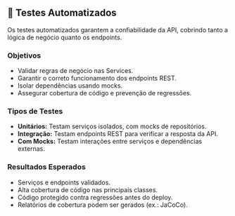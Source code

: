 ## 🧪 Testes Automatizados

Os testes automatizados garantem a confiabilidade da API, cobrindo tanto a lógica de negócio quanto os endpoints.

### Objetivos
- Validar regras de negócio nas Services.
- Garantir o correto funcionamento dos endpoints REST.
- Isolar dependências usando mocks.
- Assegurar cobertura de código e prevenção de regressões.

### Tipos de Testes
- **Unitários:** Testam serviços isolados, com mocks de repositórios.
- **Integração:** Testam endpoints REST para verificar a resposta da API.
- **Com Mocks:** Testam interações entre serviços e dependências externas.

### Resultados Esperados
- Serviços e endpoints validados.
- Alta cobertura de código nas principais classes.
- Código protegido contra regressões antes do deploy.
- Relatórios de cobertura podem ser gerados (ex.: JaCoCo).
